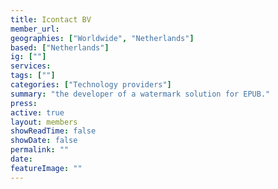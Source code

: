 ```yaml
---
title: Icontact BV 
member_url: 
geographies: ["Worldwide", "Netherlands"]
based: ["Netherlands"]
ig: [""] 
services: 
tags: [""]
categories: ["Technology providers"]
summary: "the developer of a watermark solution for EPUB."
press:
active: true
layout: members
showReadTime: false
showDate: false
permalink: ""
date: 
featureImage: ""
---
```

